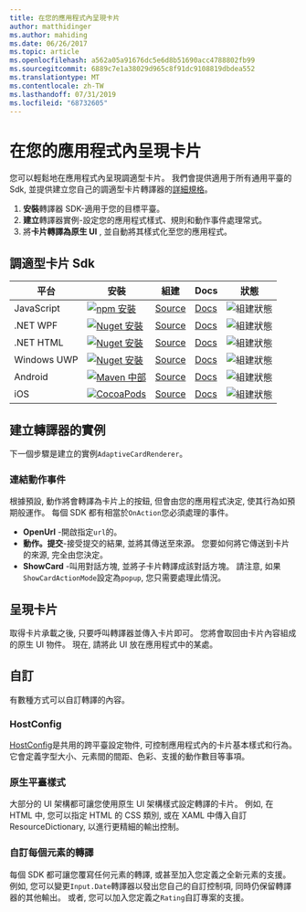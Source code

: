 ```yaml
---
title: 在您的應用程式內呈現卡片
author: matthidinger
ms.author: mahiding
ms.date: 06/26/2017
ms.topic: article
ms.openlocfilehash: a562a05a91676dc5e6d8b51690acc4788802fb99
ms.sourcegitcommit: 6889c7e1a38029d965c8f91dc9108819dbdea552
ms.translationtype: MT
ms.contentlocale: zh-TW
ms.lasthandoff: 07/31/2019
ms.locfileid: "68732605"
---
```

# <a name="rendering-cards-inside-your-application"></a>在您的應用程式內呈現卡片

您可以輕鬆地在應用程式內呈現調適型卡片。 我們會提供適用于所有通用平臺的 Sdk, 並提供建立您自己的調適型卡片轉譯器的[詳細規格](implement-a-renderer.md)。

1. **安裝**轉譯器 SDK-適用于您的目標平臺。
2. **建立**轉譯器實例-設定您的應用程式樣式、規則和動作事件處理常式。
3. 將**卡片轉譯為原生 UI** , 並自動將其樣式化至您的應用程式。

## <a name="adaptive-cards-sdks"></a>調適型卡片 Sdk

|平台|安裝|組建|Docs|狀態|
|---|---|---|---|---|
| JavaScript | [![npm 安裝](https://img.shields.io/npm/v/adaptivecards.svg)](https://www.npmjs.com/package/adaptivecards) | [Source](https://github.com/Microsoft/AdaptiveCards/tree/master/source/nodejs)| [Docs](../sdk/rendering-cards/javascript/getting-started.md) | ![組建狀態](https://img.shields.io/vso/build/Microsoft/56cf629e-8f3a-4412-acbc-bf69366c552c/20564.svg) |
| .NET WPF | [![Nuget 安裝](https://img.shields.io/nuget/vpre/AdaptiveCards.Rendering.Wpf.svg)](https://www.nuget.org/packages/AdaptiveCards.Rendering.Wpf) | [Source](https://github.com/Microsoft/AdaptiveCards/tree/master/source/dotnet)| [Docs](../sdk/rendering-cards/net-wpf/getting-started.md) | ![組建狀態](https://img.shields.io/vso/build/Microsoft/56cf629e-8f3a-4412-acbc-bf69366c552c/20596.svg) |
| .NET HTML | [![Nuget 安裝](https://img.shields.io/nuget/vpre/AdaptiveCards.Rendering.Html.svg)](https://www.nuget.org/packages/AdaptiveCards.Rendering.Html) | [Source](https://github.com/Microsoft/AdaptiveCards/tree/master/source/dotnet) | [Docs](../sdk/rendering-cards/net-html/getting-started.md) | ![組建狀態](https://img.shields.io/vso/build/Microsoft/56cf629e-8f3a-4412-acbc-bf69366c552c/20596.svg) |
| Windows UWP | [![Nuget 安裝](https://img.shields.io/nuget/vpre/AdaptiveCards.Rendering.Uwp.svg)](https://www.nuget.org/packages/AdaptiveCards.Rendering.Uwp) | [Source](https://github.com/Microsoft/AdaptiveCards/tree/master/source/uwp) | [Docs](../sdk/rendering-cards/uwp/getting-started.md) | ![組建狀態](https://img.shields.io/vso/build/Microsoft/56cf629e-8f3a-4412-acbc-bf69366c552c/20583.svg) |
| Android | [![Maven 中部](https://img.shields.io/maven-central/v/io.adaptivecards/adaptivecards-android.svg)](https://search.maven.org/#search%7Cga%7C1%7Ca%3A%22adaptivecards-android%22) | [Source](https://github.com/Microsoft/AdaptiveCards/tree/master/source/android) | [Docs](../sdk/rendering-cards/android/getting-started.md) | ![組建狀態](https://img.shields.io/vso/build/Microsoft/8d47e068-03c8-4cdc-aa9b-fc6929290322/17651.svg)
| iOS | [![CocoaPods](https://img.shields.io/cocoapods/v/AdaptiveCards.svg)](https://cocoapods.org/pods/AdaptiveCards) | [Source](https://github.com/Microsoft/AdaptiveCards/tree/master/source/ios) | [Docs](../sdk/rendering-cards/ios/getting-started.md) |  ![組建狀態](https://img.shields.io/vso/build/Microsoft/8d47e068-03c8-4cdc-aa9b-fc6929290322/16990.svg) |

## <a name="create-an-instance-of-the-renderer"></a>建立轉譯器的實例

下一個步驟是建立的實例`AdaptiveCardRenderer`。 

### <a name="hook-up-action-events"></a>連結動作事件

根據預設, 動作將會轉譯為卡片上的按鈕, 但會由您的應用程式決定, 使其行為如預期般運作。 每個 SDK 都有相當於`OnAction`您必須處理的事件。

* **OpenUrl** -開啟指定`url`的。  
* **動作。提交**-接受提交的結果, 並將其傳送至來源。 您要如何將它傳送到卡片的來源, 完全由您決定。
* **ShowCard** -叫用對話方塊, 並將子卡片轉譯成該對話方塊。 請注意, 如果`ShowCardActionMode`設定為`popup`, 您只需要處理此情況。

## <a name="render-a-card"></a>呈現卡片

取得卡片承載之後, 只要呼叫轉譯器並傳入卡片即可。 您將會取回由卡片內容組成的原生 UI 物件。 現在, 請將此 UI 放在應用程式中的某處。

## <a name="customization"></a>自訂

有數種方式可以自訂轉譯的內容。 

### <a name="hostconfig"></a>HostConfig

[HostConfig](host-config.md)是共用的跨平臺設定物件, 可控制應用程式內的卡片基本樣式和行為。 它會定義字型大小、元素間的間距、色彩、支援的動作數目等事項。 

### <a name="native-platform-styling"></a>原生平臺樣式

大部分的 UI 架構都可讓您使用原生 UI 架構樣式設定轉譯的卡片。 例如, 在 HTML 中, 您可以指定 HTML 的 CSS 類別, 或在 XAML 中傳入自訂 ResourceDictionary, 以進行更精細的輸出控制。

### <a name="customize-per-element-rendering"></a>自訂每個元素的轉譯

每個 SDK 都可讓您覆寫任何元素的轉譯, 或甚至加入您定義之全新元素的支援。  例如, 您可以變更`Input.Date`轉譯器以發出您自己的自訂控制項, 同時仍保留轉譯器的其他輸出。 或者, 您可以加入您定義之`Rating`自訂專案的支援。



